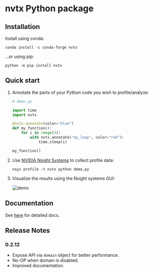 # nvtx Python package

## Installation

Install using conda:
```
conda install -c conda-forge nvtx
```

...or using pip:
```
python -m pip install nvtx
```

## Quick start

1. Annotate the parts of your Python code you wish to profile/analyze:

   ```python
   # demo.py

   import time
   import nvtx

   @nvtx.annotate(color="blue")
   def my_function():
       for i in range(5):
           with nvtx.annotate("my_loop", color="red"):
               time.sleep(i)

   my_function()
   ```

2. Use [NVIDIA Nsight Systems](https://developer.nvidia.com/nsight-systems) to
   collect profile data:

   ```
   nsys profile -t nvtx python demo.py
   ```

3. Visualize the results using the Nsight systems GUI:

   ![demo](https://raw.githubusercontent.com/NVIDIA/NVTX/release-v3/docs/images/example_range.png)

## Documentation

See [here](https://nvidia.github.io/NVTX/python/) for detailed docs.

## Release Notes

### 0.2.12

- Expose API via `domain` object for better performance.
- No-OP when domain is disabled.
- Improved documentation.
